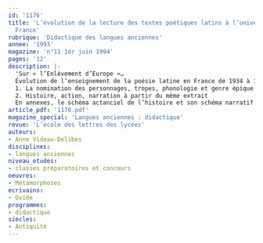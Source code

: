 ```yaml
---
id: '1176'
title: 'L’évolution de la lecture des textes poétiques latins à l’université, en
  France'
rubrique: 'Didactique des langues anciennes'
annee: '1993'
magazine: 'n°11 1er juin 1994'
pages: '12'
description: |-
  'Sur « l’Enlèvement d’Europe »…
  Évolution de l’enseignement de la poésie latine en France de 1934 à 1981
  1. La nomination des personnages, tropes, phonologie et genre épique à partir d’un extrait des « Métamorphoses », d’Ovide
  2. Histoire, action, narration à partir du même extrait
  En annexes, le schéma actanciel de l’histoire et son schéma narratif.'
article_pdf: '1176.pdf'
magazine_special: 'Langues anciennes : didactique'
revue: 'L’école des lettres des lycées'
auteurs:
- Anne Videau-Delibes
disciplines:
- langues anciennes
niveau_etudes:
- classes préparatoires et concours
oeuvres:
- Métamorphoses
ecrivains:
- Ovide
programmes:
- didactique
siecles:
- Antiquité
---
```

